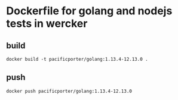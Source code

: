 # Dockerfile for golang and nodejs tests in wercker

## build

```
docker build -t pacificporter/golang:1.13.4-12.13.0 .
```

## push

```
docker push pacificporter/golang:1.13.4-12.13.0
```

